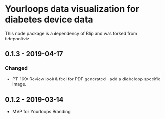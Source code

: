 # Yourloops data visualization for diabetes device data 
This node package is a dependency of Blip and was forked from tidepool/viz.

## 0.1.3 - 2019-04-17

### Changed
- PT-169: Review look & feel for PDF generated - add a diabeloop specific image.

## 0.1.2 - 2019-03-14
- MVP for Yourloops Branding
